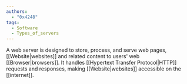 ```yaml
---
authors: 
  - "0x4248"
tags:
  - Software
  - Types_of_servers
---
```

A web server is designed to store, process, and serve web pages, [[Website|websites]] and related content to users' web [[Browser|browsers]]. It handles [[Hypertext Transfer Protocol|HTTP]] requests and responses, making [[Website|websites]] accessible on the [[internet]].